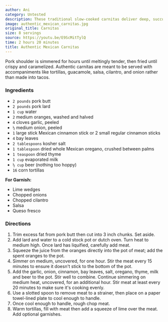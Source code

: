 ```yaml
---
author: Ani
category: Untested
description: These traditional slow-cooked carnitas deliver deep, succulent pork flavor.
image: authentic_mexican_carnitas.jpg
original_title: Carnitas
size: 8 servings
source: https://youtu.be/E9ScMitTylQ
time: 2 hours 20 minutes
title: Authentic Mexican Carnitas
---
```


Pork shoulder is simmered for hours until meltingly tender, then fried until crispy and caramelized. Authentic carnitas are meant to be served with accompaniments like tortillas, guacamole, salsa, cilantro, and onion rather than made into tacos.

### Ingredients

* `2 pounds` pork butt
* `2 pounds` pork lard
* `1 cup` water
* `2` medium oranges, washed and halved
* `4` cloves garlic, peeled
* `½` medium onion, peeled
* `1` large stick Mexican cinnamon stick or 2 small regular cinnamon sticks
* `4` bay leaves
* `2 tablespoons` kosher salt
* `1 tablespoon` dried whole Mexican oregano, crushed between palms
* `1 teaspoon` dried thyme
* `1 cup` evaporated milk
* `½ cup` beer (nothing too hoppy)
* `16` corn tortillas

**For Garnish:**

* Lime wedges
* Chopped onions
* Chopped cilantro
* Salsa
* Queso fresco

### Directions

1. Trim excess fat from pork butt then cut into 3 inch chunks. Set aside.
2. Add lard and water to a cold stock pot or dutch oven. Turn heat to medium high. Once lard has liquified, carefully add meat.
3. Squeeze the juice from the oranges directly into the pot of meat; add the spent oranges to the pot.
4. Simmer on medium, uncovered, for one hour. Stir the meat every 15 minutes to ensure it doesn't stick to the bottom of the pot.
5. Add the garlic, onion, cinnamon, bay leaves, salt, oregano, thyme, milk and beer to the pot. Stir well to combine. Continue simmering on medium heat, uncovered, for an additional hour. Stir meat at least every 20 minutes to make sure it's cooking evenly.
6. Use a slotted spoon to remove meat to a strainer, then place on a paper towel-lined plate to cool enough to handle.
7. Once cool enough to handle, rough chop meat.
8. Warm tortillas, fill with meat then add a squeeze of lime over the meat. Add optional garnishes.

